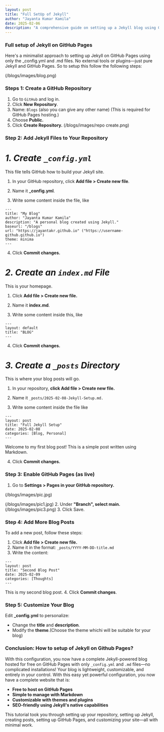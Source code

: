 ```yaml
---
layout: post
title: "Full SetUp of Jekyll"
author: "Jayanta Kumar Kamila"
date: 2025-02-06
description: "A comprehensive guide on setting up a Jekyll blog using GitHub Pages, covering installation, configuration, deployment, and customization—all without using any external tools."
---
```



### **Full setup of Jekyll on GitHub Pages**

Here's a minimalist approach to setting up Jekyll on GitHub Pages using only the _config.yml and .md files. No external tools or plugins—just pure Jekyll and GitHub Pages. So to setup this follow the following steps:

(/blogs/images/blog.png)

### **Steps 1: Create a GitHub Repository**
1. Go to `GitHub` and log in.
2. Click **New Repository**.
3. Name: `Blogs` (also you can give any other name)
(This is required for GitHub Pages hosting.)
4. Choose **Public.**
5. Click **Create Repository.**
(/blogs/images/repo create.png)

### **Step 2: Add Jekyll Files to Your Repository**

# *1. Create `_config.yml`*
This file tells GitHub how to build your Jekyll site.

1. In your GitHub repository, click **Add file > Create new file**.

2. Name it **_config.yml**.

3. Write some content inside the file, like

```
---
title: "My Blog"
author: "Jayanta Kumar Kamila"
description: "A personal blog created using Jekyll."
baseurl: "/blogs"
url: "https://jayantakr.github.io" ("https://username-github.github.io")
theme: minima
---

```
4. Click **Commit changes.**


# *2. Create an `index.md` File*
This is your homepage.

1. Click **Add file > Create new file.**

2. Name it **index.md**.

3. Write some content inside this, like 

```
---
layout: default
title: "BLOG"
---

```
4. Click **Commit changes.**


# *3. Create a `_posts` Directory*
This is where your blog posts will go.

1. In your repository, **click Add file > Create new file.**

2. Name it `_posts/2025-02-08-Jekyll-Setup.md.`

3. Write some content inside the file like 

```
---
layout: post
title: "Full Jekyll Setup"
date: 2025-02-08
categories: [Blog, Personal]
---

```

Welcome to my first blog post! This is a simple post written using Markdown.

4. Click **Commit changes.**


### **Step 3: Enable GitHub Pages (as live)**

1. Go to **Settings > Pages in your GitHub repository.**

(/blogs/images/pic.jpg)

(/blogs/images/pic1.jpg)
2. Under **"Branch", select main.**
(/blogs/images/pic3.png)
3. Click Save.

### **Step 4: Add More Blog Posts**
To add a new post, follow these steps:
1. Click **Add file > Create new file.**
2. Name it in the format:
`_posts/YYYY-MM-DD-title.md`
3. Write the content:

```
---
layout: post
title: "Second Blog Post"
date: 2025-02-09
categories: [Thoughts]
---

```

This is my second blog post.
4. Click **Commit changes**.


### **Step 5: Customize Your Blog**
Edit **_config.yml** to personalize:
- Change the **title** and **description**.
- Modify the **theme**.(Choose the theme whichi will be suitable for your blog)

### **Conclusion: How to setup of Jekyll on Github Pages?**
With this configuration, you now have a complete Jekyll-powered blog hosted for free on GitHub Pages with only `_config.yml` and `.md` files—no complicated installations! Your blog is lightweight, customizable, and entirely in your control.
With this easy yet powerful configuration, you now have a complete website that is:
- **Free to host on GitHub Pages**
- **Simple to manage with Markdown**
- **Customizable with themes and plugins**
- **SEO-friendly using Jekyll's native capabilities**

This tutorial took you through setting up your repository, setting up Jekyll, creating posts, setting up GitHub Pages, and customizing your site—all with minimal work.
